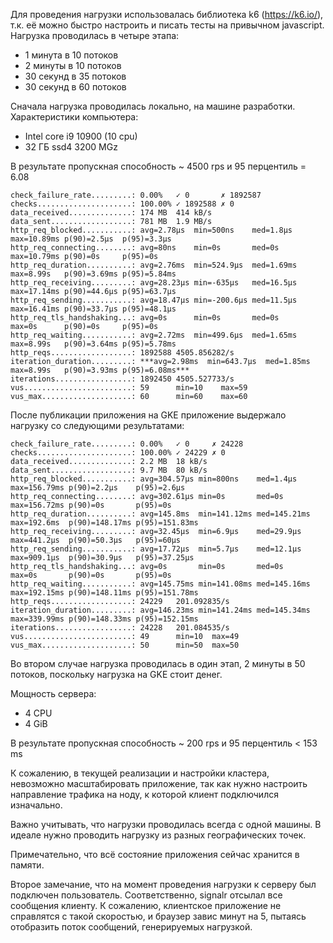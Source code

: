 Для проведения нагрузки использовалась библиотека k6 (https://k6.io/), т.к. её можно быстро настроить и писать тесты на привычном javascript.
Нагрузка проводилась в четыре этапа:
* 1 минута в 10 потоков
* 2 минуты в 10 потоков
* 30 секунд в 35 потоков
* 30 секунд в 60 потоков

Сначала нагрузка проводилась локально, на машине разработки.
Характеристики компьютера:
* Intel core i9 10900 (10 cpu)
* 32 ГБ ssd4 3200 MGz

В результате пропускная способность ~ 4500 rps и 95 перцентиль = 6.08

    check_failure_rate.........: 0.00%   ✓ 0       ✗ 1892587
    checks.....................: 100.00% ✓ 1892588 ✗ 0
    data_received..............: 174 MB  414 kB/s
    data_sent..................: 781 MB  1.9 MB/s
    http_req_blocked...........: avg=2.78µs  min=500ns    med=1.8µs  max=10.89ms p(90)=2.5µs  p(95)=3.3µs
    http_req_connecting........: avg=80ns    min=0s       med=0s     max=10.79ms p(90)=0s     p(95)=0s
    http_req_duration..........: avg=2.76ms  min=524.9µs  med=1.69ms max=8.99s   p(90)=3.69ms p(95)=5.84ms
    http_req_receiving.........: avg=28.23µs min=-635µs   med=16.5µs max=17.14ms p(90)=44.6µs p(95)=63.7µs
    http_req_sending...........: avg=18.47µs min=-200.6µs med=11.5µs max=16.41ms p(90)=33.7µs p(95)=48.1µs
    http_req_tls_handshaking...: avg=0s      min=0s       med=0s     max=0s      p(90)=0s     p(95)=0s
    http_req_waiting...........: avg=2.72ms  min=499.6µs  med=1.65ms max=8.99s   p(90)=3.64ms p(95)=5.78ms
    http_reqs..................: 1892588 4505.856282/s
    iteration_duration.........: ***avg=2.98ms  min=643.7µs  med=1.85ms max=8.99s   p(90)=3.93ms p(95)=6.08ms***
    iterations.................: 1892450 4505.527733/s
    vus........................: 59      min=10    max=59
    vus_max....................: 60      min=60    max=60

После публикации приложения на GKE приложение выдержало нагрузку со следующими результатами:


    check_failure_rate.........: 0.00%   ✓ 0     ✗ 24228
    checks.....................: 100.00% ✓ 24229 ✗ 0
    data_received..............: 2.2 MB  18 kB/s
    data_sent..................: 9.7 MB  80 kB/s
    http_req_blocked...........: avg=304.57µs min=800ns    med=1.4µs    max=156.79ms p(90)=2.2µs    p(95)=2.6µs
    http_req_connecting........: avg=302.61µs min=0s       med=0s       max=156.72ms p(90)=0s       p(95)=0s
    http_req_duration..........: avg=145.8ms  min=141.12ms med=145.21ms max=192.6ms  p(90)=148.17ms p(95)=151.83ms
    http_req_receiving.........: avg=32.45µs  min=6.9µs    med=29.9µs   max=441.2µs  p(90)=50.3µs   p(95)=60µs
    http_req_sending...........: avg=17.72µs  min=5.7µs    med=12.1µs   max=909.1µs  p(90)=30.9µs   p(95)=37.25µs
    http_req_tls_handshaking...: avg=0s       min=0s       med=0s       max=0s       p(90)=0s       p(95)=0s
    http_req_waiting...........: avg=145.75ms min=141.08ms med=145.16ms max=192.15ms p(90)=148.11ms p(95)=151.78ms
    http_reqs..................: 24229   201.092835/s
    iteration_duration.........: avg=146.23ms min=141.24ms med=145.34ms max=339.99ms p(90)=148.33ms p(95)=152.15ms
    iterations.................: 24228   201.084535/s
    vus........................: 49      min=10  max=49
    vus_max....................: 50      min=50  max=50

Во втором случае нагрузка проводилась в один этап, 2 минуты в 50 потоков, поскольку нагрузка на GKE стоит денег.

Мощность сервера:
* 4 CPU
* 4 GiB

В результате пропускная способность ~ 200 rps и 95 перцентиль < 153 ms

К сожалению, в текущей реализации и настройки кластера, невозможно масштабировать приложение, так как нужно настроить направление трафика на ноду, к которой клиент подключился изначально.

Важно учитывать, что нагрузки проводилась всегда с одной машины. В идеале нужно проводить нагрузку из разных географических точек.

Примечательно, что всё состояние приложения сейчас хранится в памяти.

Второе замечание, что на момент проведения нагрузки к серверу был подключен пользователь. Соответственно, signalr отсылал все сообщения клиенту.
К сожалению, клиентское приложение не справлятся с такой скоростью, и браузер завис минут на 5, пытаясь отобразить поток сообщений, генерируемых нагрузкой.